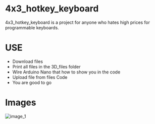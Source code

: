 # 4x3_hotkey_keyboard
4x3_hotkey_keyboard is a project for anyone who hates high prices for programmable keyboards.
# USE
- Download files
- Print all files in the 3D_files folder
- Wire Arduino Nano that how to show you in the code
- Upload file from files Code
- You are good to go

# Images

![image_1](https://user-images.githubusercontent.com/92029260/139666691-b9f11661-5d3d-4273-8cf2-83bbc7625729.jpg)
